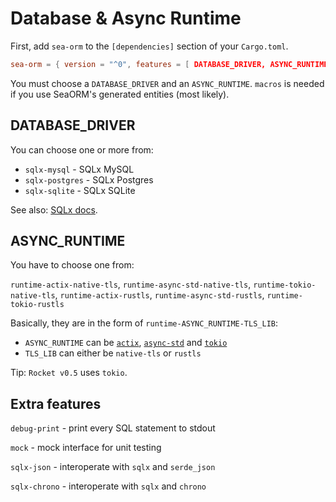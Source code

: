 # Database & Async Runtime

First, add `sea-orm` to the `[dependencies]` section of your `Cargo.toml`.

```toml
sea-orm = { version = "^0", features = [ DATABASE_DRIVER, ASYNC_RUNTIME, "macros" ], default-features = false }
```

You must choose a `DATABASE_DRIVER` and an `ASYNC_RUNTIME`. `macros` is needed if you use SeaORM's generated entities (most likely).

## DATABASE_DRIVER

You can choose one or more from:

+ `sqlx-mysql` - SQLx MySQL
+ `sqlx-postgres` - SQLx Postgres
+ `sqlx-sqlite` - SQLx SQLite

See also: [SQLx docs](https://docs.rs/crate/sqlx/latest/features).

## ASYNC_RUNTIME

You have to choose one from:

`runtime-actix-native-tls`, `runtime-async-std-native-tls`, `runtime-tokio-native-tls`, `runtime-actix-rustls`, `runtime-async-std-rustls`, `runtime-tokio-rustls`

Basically, they are in the form of `runtime-ASYNC_RUNTIME-TLS_LIB`:

+ `ASYNC_RUNTIME` can be [`actix`](https://crates.io/crates/actix), [`async-std`](https://crates.io/crates/async-std) and [`tokio`](https://crates.io/crates/tokio)
+ `TLS_LIB` can either be `native-tls` or `rustls`

Tip: `Rocket v0.5` uses `tokio`.

## Extra features

`debug-print` - print every SQL statement to stdout

`mock` - mock interface for unit testing

`sqlx-json` - interoperate with `sqlx` and `serde_json`

`sqlx-chrono` - interoperate with `sqlx` and `chrono`